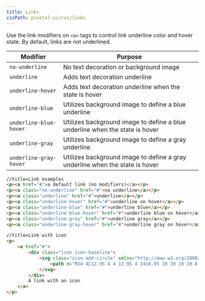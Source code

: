 ```yaml
---
title: Links
cssPath: pivotal-ui/css/links
---
```


Use the link modifiers on `<a>` tags to control link underline color and hover state. By default, links are not underlined.

Modifier | Purpose
-------- | -------
`no-underline`         | No text decoration or background image
`underline`            | Adds text decoration underline
`underline-hover`      | Adds text decoration underline when the state is hover
`underline-blue`       | Utilizes background image to define a blue underline
`underline-blue-hover` | Utilizes background image to define a blue underline when the state is hover
`underline-gray`       | Utilizes background image to define a gray underline
`underline-gray-hover` | Utilizes background image to define a gray underline when the state is hover

```html
//title=Link examples
<p><a href="#">a default link (no modifiers)</a></p>
<p><a class="no-underline" href="#">no underline</a></p>
<p><a class="underline" href="#">underline</a></p>
<p><a class="underline-hover" href="#">underline on hover</a></p>
<p><a class="underline-blue" href="#">underline blue</a></p>
<p><a class="underline-blue-hover" href="#">underline blue on hover</a></p>
<p><a class="underline-gray" href="#">underline gray</a></p>
<p><a class="underline-gray-hover" href="#">underline gray on hover</a></p>
```

```html
//title=Link with icon
<p>
    <a href="#">
        <div class="icon icon-baseline">
            <svg class="icon-add-circle" xmlns="http://www.w3.org/2000/svg" width="48" height="48" viewBox="0 0 48 48">
                <path d="M24 4C12.95 4 4 12.95 4 24s8.95 20 20 20 20-8.95 20-20S35.05 4 24 4zm10 22h-8v8h-4v-8h-8v-4h8v-8h4v8h8v4z"></path>
            </svg>
        </div>
        A link with an icon
    </a>
</p>
```